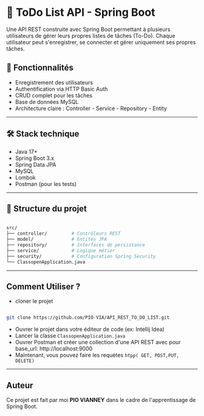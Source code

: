 # 📝 ToDo List API - Spring Boot

Une API REST construite avec Spring Boot permettant à plusieurs utilisateurs de gérer leurs propres listes de tâches (To-Do). Chaque utilisateur peut s'enregistrer, se connecter et gérer uniquement ses propres tâches.

## 🚀 Fonctionnalités

- Enregistrement des utilisateurs
- Authentification via HTTP Basic Auth
- CRUD complet pour les tâches
- Base de données MySQL
- Architecture claire : Controller - Service - Repository - Entity

---

## 🛠️ Stack technique

- Java 17+
- Spring Boot 3.x
- Spring Data JPA
- MySQL
- Lombok
- Postman (pour les tests)

---

## 📁 Structure du projet

```bash

src/
├── controller/         # Contrôleurs REST
├── model/              # Entités JPA
├── repository/         # Interfaces de persistance
├── service/            # Logique métier
├── security/           # Configuration Spring Security
└── ClassopenApplication.java
```
---
## Comment Utiliser ?
- cloner le projet 
```bash

git clone https://github.com/PIO-VIA/API_REST_TO_DO_LIST.git
```
- Ouvrer le projet dans votre éditeur de code (ex: Intellij Idea)
- Lancer la classe `ClassopenApplication.java`
- Ouvrer Postman et créer une collection d'une API REST avec pour base_url: http://localhost:9000
- Maintenant, vous pouvez faire les requètes `htpp( GET, POST,PUT, DELETE)`
---
## Auteur
Ce projet est fait par moi **PIO VIANNEY** dans  le cadre de l'apprentissage de Spring Boot. 